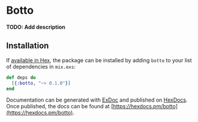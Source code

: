 # Botto

**TODO: Add description**

## Installation

If [available in Hex](https://hex.pm/docs/publish), the package can be installed
by adding `botto` to your list of dependencies in `mix.exs`:

```elixir
def deps do
  [{:botto, "~> 0.1.0"}]
end
```

Documentation can be generated with [ExDoc](https://github.com/elixir-lang/ex_doc)
and published on [HexDocs](https://hexdocs.pm). Once published, the docs can
be found at [https://hexdocs.pm/botto](https://hexdocs.pm/botto).

